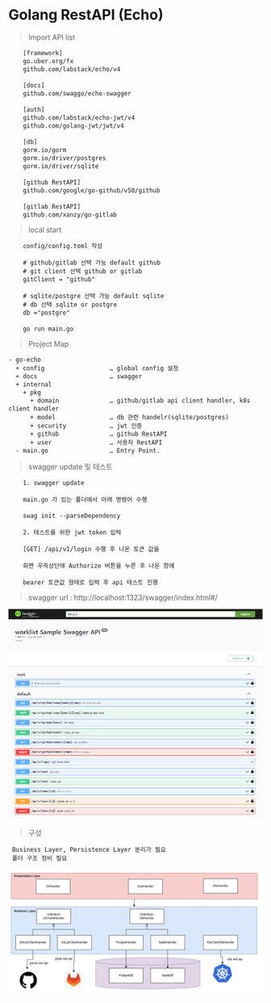 # Golang RestAPI (Echo)

> Import API list


```
    [framework]
    go.uber.org/fx
    github.com/labstack/echo/v4

    [docs]
    github.com/swaggo/echo-swagger

    [auth]
    github.com/labstack/echo-jwt/v4
    github.com/golang-jwt/jwt/v4

    [db]
    gorm.io/gorm
    gorm.io/driver/postgres
    gorm.io/driver/sqlite

    [github RestAPI]
    github.com/google/go-github/v50/github
    
    [gitlab RestAPI]
    github.com/xanzy/go-gitlab
```

> local start 

```
    config/config.toml 작성
    
    # github/gitlab 선택 가능 default github
    # git client 선택 github or gitlab
    gitClient = "github"
    
    # sqlite/postgre 선택 가능 default sqlite
    # db 선택 sqlite or postgre
    db ="postgre"

    go run main.go
```

> Project Map

```
- go-echo
  + config                  … global config 설정
  + docs                    … swagger
  + internal
    + pkg
      + domain              … github/gitlab api client handler, k8s client handler
      + model               … db 관련 handelr(sqlite/postgres)       
      + security            … jwt 인증
      + github              … github RestAPI
      + user                … 사용자 RestAPI
  - main.go                 … Entry Point.
  ```


> swagger update 및 테스트 

```
    1. swagger update

    main.go 가 있는 폴더에서 아래 명령어 수행 

    swag init --parseDependency

    2. 테스트를 위한 jwt token 입력 

    [GET] /api/v1/login 수행 후 나온 토큰 값을 
    
    화면 우측상단에 Authorize 버튼을 누른 후 나온 창에 
    
    bearer 토큰값 형태로 입력 후 api 테스트 진행 
```

> swagger url : http://localhost:1323/swagger/index.html#/

![default](image/swagger.PNG)


> 구성 

```
 Business Layer, Persistence Layer 분리가 필요 
 폴더 구조 정비 필요
```

![default](image/arch.PNG)

   



